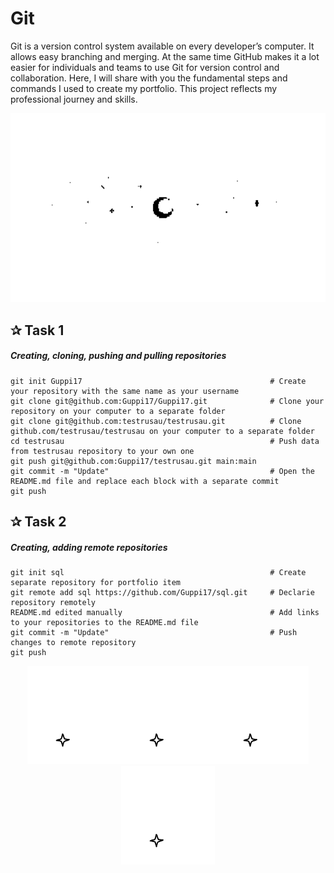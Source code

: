 #  Git 

Git is a version control system available on every developer’s computer. It allows easy branching and merging. At the same time GitHub makes it a lot easier for individuals and teams to use Git for version control and collaboration. Here, I will share with you the fundamental steps and commands I used to create my portfolio. This project reflects my professional journey and skills.  

<div align="center">
<img src="https://github.com/Guppi17/Guppi17/blob/main/yes-hi.gif" width='600'/>
</div>



## ✰ Task 1

##### Creating, cloning, pushing and pulling repositories  
```git
git init Guppi17                                          # Create your repository with the same name as your username 
git clone git@github.com:Guppi17/Guppi17.git              # Clone your repository on your computer to a separate folder
git clone git@github.com:testrusau/testrusau.git          # Clone github.com/testrusau/testrusau on your computer to a separate folder
cd testrusau                                              # Push data from testrusau repository to your own one 
git push git@github.com:Guppi17/testrusau.git main:main
git commit -m "Update"                                    # Open the README.md file and replace each block with a separate commit 
git push 

```
## ✰ Task 2

##### Creating, adding remote repositories  
```git
git init sql                                              # Create separate repository for portfolio item 
git remote add sql https://github.com/Guppi17/sql.git     # Declarie repository remotely 
README.md edited manually                                 # Add links to your repositories to the README.md file
git commit -m "Update"                                    # Push changes to remote repository
git push                                                     
```

<div align="center">
<img src="https://github.com/Guppi17/Guppi17/blob/main/df8e36f90e6a20167f071ed1b6c10e50.gif" width='150'/><img src="https://github.com/Guppi17/Guppi17/blob/main/df8e36f90e6a20167f071ed1b6c10e50.gif" width='150'/><img src="https://github.com/Guppi17/Guppi17/blob/main/df8e36f90e6a20167f071ed1b6c10e50.gif" width='150'/><img src="https://github.com/Guppi17/Guppi17/blob/main/df8e36f90e6a20167f071ed1b6c10e50.gif" width='150'/>
</div>
